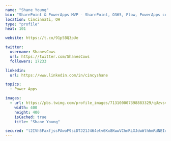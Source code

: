 ```yaml
---
name: "Shane Young"
bio: "SharePoint & PowerApps MVP - SharePoint, O365, Flow, PowerApps consulting? @PowerApps911 | Pure Snark? You found it."
location: Cincinnati, OH
type: "profile"
heat: 101

website: https://t.co/91p5BQ3pUe

twitter:
  username: ShanesCows
  url: https://twitter.com/ShanesCows
  followers: 17233

linkedin:
  url: https://www.linkedin.com/in/cincyshane

topics:
  - Power Apps

images:
  - url: https://pbs.twimg.com/profile_images/713100007398883329/qUzvsvQ3_400x400.jpg
    width: 400
    height: 400
    isCached: true
    title: "Shane Young"

secured: "l2IVh5FaxfjssPAwoF9siDTJ21J464etv6Kx8KwwVChnRLXJdwWlhhmRdNEIdBelxPvsTcvLzUXcCezybsD8OnBbgTSYu+OFCezlwsYNWC5xaLG9XTN/akHBCt69WiTLsfPDQIYcQulyx0OX6Ibvz9cuvaPgmGtJ0uB5ORXndWs+1auRqPH9Ubv8zD7PzKqXRX3qsbh4b78DLpB7O5wKm0KOgELwjs/PRbBrWK13cbHrGASvpoT7Ei61E/XzuW/dY9R84ZGzekcy/HLQyziCj5y/wJhRo+qqLz3NfWzBebb20RNd4O3WWLTersIjHeAu7WehUprYJxJXFvNSQvEndqc9Vy8yY6FkGd6w7kvE4NEoT3Cy3fI8ejX69OjRlYymLVRngOV91KWI5UdemeQhrBQpiezOtrThikImTQ2orNY=;uemfOesl7JSxT42eoh8y7A=="
---
```


